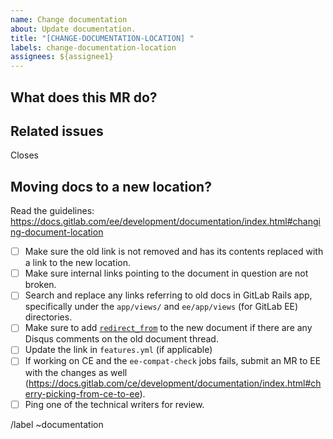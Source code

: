 ```yaml
---
name: Change documentation
about: Update documentation.
title: "[CHANGE-DOCUMENTATION-LOCATION] "
labels: change-documentation-location
assignees: ${assignee1}
---
```


<!--See the general Documentation guidelines https://docs.gitlab.com/ee/development/documentation/ -->

<!-- Use this description template for changing documentation location. For new docs or updates to existing docs, use the "Documentation" template -->

## What does this MR do?

<!-- Briefly describe what this MR is about -->

## Related issues

<!-- Mention the issue(s) this MR closes or is related to -->

Closes

## Moving docs to a new location?

Read the guidelines:
https://docs.gitlab.com/ee/development/documentation/index.html#changing-document-location

- [ ] Make sure the old link is not removed and has its contents replaced with
      a link to the new location.
- [ ] Make sure internal links pointing to the document in question are not broken.
- [ ] Search and replace any links referring to old docs in GitLab Rails app,
      specifically under the `app/views/` and `ee/app/views` (for GitLab EE)  directories.
- [ ] Make sure to add [`redirect_from`](https://docs.gitlab.com/ce/development/documentation/index.html#redirections-for-pages-with-disqus-comments)
      to the new document if there are any Disqus comments on the old document thread.
- [ ] Update the link in `features.yml` (if applicable)
- [ ] If working on CE and the `ee-compat-check` jobs fails, submit an MR to EE
      with the changes as well (https://docs.gitlab.com/ce/development/documentation/index.html#cherry-picking-from-ce-to-ee).
- [ ] Ping one of the technical writers for review.

/label ~documentation
